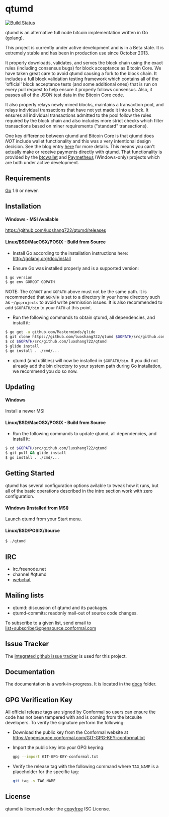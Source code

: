 qtumd
====

[![Build Status](https://travis-ci.org/luoshang722/qtumd.png?branch=master)](https://travis-ci.org/luoshang722/qtumd)

qtumd is an alternative full node bitcoin implementation written in Go (golang).

This project is currently under active development and is in a Beta state.  It
is extremely stable and has been in production use since October 2013.

It properly downloads, validates, and serves the block chain using the exact
rules (including consensus bugs) for block acceptance as Bitcoin Core.  We have
taken great care to avoid qtumd causing a fork to the block chain.  It includes a
full block validation testing framework which contains all of the 'official'
block acceptance tests (and some additional ones) that is run on every pull
request to help ensure it properly follows consensus.  Also, it passes all of
the JSON test data in the Bitcoin Core code.

It also properly relays newly mined blocks, maintains a transaction pool, and
relays individual transactions that have not yet made it into a block.  It
ensures all individual transactions admitted to the pool follow the rules
required by the block chain and also includes more strict checks which filter
transactions based on miner requirements ("standard" transactions).

One key difference between qtumd and Bitcoin Core is that qtumd does *NOT* include
wallet functionality and this was a very intentional design decision.  See the
blog entry [here](https://blog.conformal.com/qtumd-not-your-moms-bitcoin-daemon)
for more details.  This means you can't actually make or receive payments
directly with qtumd.  That functionality is provided by the
[btcwallet](https://github.com/btcsuite/btcwallet) and
[Paymetheus](https://github.com/btcsuite/Paymetheus) (Windows-only) projects
which are both under active development.

## Requirements

[Go](http://golang.org) 1.6 or newer.

## Installation

#### Windows - MSI Available

https://github.com/luoshang722/qtumd/releases

#### Linux/BSD/MacOSX/POSIX - Build from Source

- Install Go according to the installation instructions here:
  http://golang.org/doc/install

- Ensure Go was installed properly and is a supported version:

```bash
$ go version
$ go env GOROOT GOPATH
```

NOTE: The `GOROOT` and `GOPATH` above must not be the same path.  It is
recommended that `GOPATH` is set to a directory in your home directory such as
`~/goprojects` to avoid write permission issues.  It is also recommended to add
`$GOPATH/bin` to your `PATH` at this point.

- Run the following commands to obtain qtumd, all dependencies, and install it:

```bash
$ go get -u github.com/Masterminds/glide
$ git clone https://github.com/luoshang722/qtumd $GOPATH/src/github.com/luoshang722/qtumd
$ cd $GOPATH/src/github.com/luoshang722/qtumd
$ glide install
$ go install . ./cmd/...
```

- qtumd (and utilities) will now be installed in ```$GOPATH/bin```.  If you did
  not already add the bin directory to your system path during Go installation,
  we recommend you do so now.

## Updating

#### Windows

Install a newer MSI

#### Linux/BSD/MacOSX/POSIX - Build from Source

- Run the following commands to update qtumd, all dependencies, and install it:

```bash
$ cd $GOPATH/src/github.com/luoshang722/qtumd
$ git pull && glide install
$ go install . ./cmd/...
```

## Getting Started

qtumd has several configuration options avilable to tweak how it runs, but all
of the basic operations described in the intro section work with zero
configuration.

#### Windows (Installed from MSI)

Launch qtumd from your Start menu.

#### Linux/BSD/POSIX/Source

```bash
$ ./qtumd
```

## IRC

- irc.freenode.net
- channel #qtumd
- [webchat](https://webchat.freenode.net/?channels=qtumd)

## Mailing lists

- qtumd: discussion of qtumd and its packages.
- qtumd-commits: readonly mail-out of source code changes.

To subscribe to a given list, send email to list+subscribe@opensource.conformal.com

## Issue Tracker

The [integrated github issue tracker](https://github.com/luoshang722/qtumd/issues)
is used for this project.

## Documentation

The documentation is a work-in-progress.  It is located in the [docs](https://github.com/luoshang722/qtumd/tree/master/docs) folder.

## GPG Verification Key

All official release tags are signed by Conformal so users can ensure the code
has not been tampered with and is coming from the btcsuite developers.  To
verify the signature perform the following:

- Download the public key from the Conformal website at
  https://opensource.conformal.com/GIT-GPG-KEY-conformal.txt

- Import the public key into your GPG keyring:
  ```bash
  gpg --import GIT-GPG-KEY-conformal.txt
  ```

- Verify the release tag with the following command where `TAG_NAME` is a
  placeholder for the specific tag:
  ```bash
  git tag -v TAG_NAME
  ```

## License

qtumd is licensed under the [copyfree](http://copyfree.org) ISC License.
